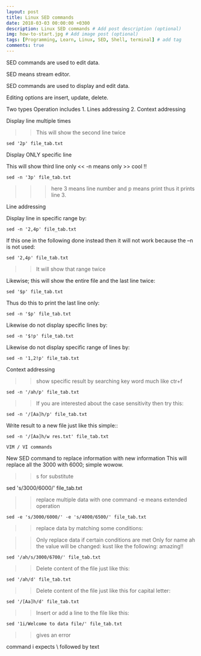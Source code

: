 ```yaml
---
layout: post
title: Linux SED commands
date: 2018-03-03 00:00:00 +0300
description: Linux SED commands # Add post description (optional)
img: how-to-start.jpg # Add image post (optional)
tags: [Programming, Learn, Linux, SED, Shell, terminal] # add tag
comments: true
---
```


SED commands are used to edit data.

SED means stream editor.

SED commands are used to display and edit data.

Editing options are insert, update, delete.

Two types Operation includes
	1. Lines addressing
	2. Context addressing

Display line multiple times

>> This will show the second line twice

```
sed '2p' file_tab.txt
```

Display ONLY specific line

This will show third line only << -n means only >> cool !!

```
sed -n '3p' file_tab.txt
```
>>> here 3 means line number and p means print thus it prints line 3.

Line addressing

Display line in specific range by:

```
sed -n '2,4p' file_tab.txt
```

If this one in the following done instead then it will not work because the –n is not used:
```
sed '2,4p' file_tab.txt
```

>> It will show that range twice

Likewise; this will show the entire file and the last line twice:
```
sed '$p' file_tab.txt
```

Thus do this to print the last line only:

```
sed -n '$p' file_tab.txt
```

Likewise do not display specific lines by:

```
sed -n '$!p' file_tab.txt
```

Likewise do not display specific range of lines by:

```
sed -n '1,2!p' file_tab.txt
```

Context addressing
>> show specific result by searching key word much like ctr+f
```
sed -n '/ah/p' file_tab.txt
```

>> If you are interested about the case sensitivity then try this:

```
sed -n '/[Aa]h/p' file_tab.txt
```

Write result to a new file just like this simple::

```
sed -n '/[Aa]h/w res.txt' file_tab.txt
```

	VIM / VI commands

New SED command to replace information with new information
This will replace all the 3000 with 6000; simple wowow.
>> s for substitute

sed 's/3000/6000/' file_tab.txt

>> replace multiple data with one command
>> -e means extended operation

```
sed -e 's/3000/6000/' -e 's/4000/6500/' file_tab.txt
```

>> replace data by matching some conditions:

>> Only replace data if certain conditions are met
>> Only for name ah the value will be changed: kust like the following: amazing!!

```
sed '/ah/s/3000/6700/' file_tab.txt
```

>> Delete content of the file just like this:

```
sed '/ah/d' file_tab.txt
```

>> Delete content of the file just like this for capital letter:

```
sed '/[Aa]h/d' file_tab.txt
```

>> Insert or add a line to the file like this:
```
sed '1i/Welcome to data file/' file_tab.txt
```
>> gives an error

command i expects \ followed by text
